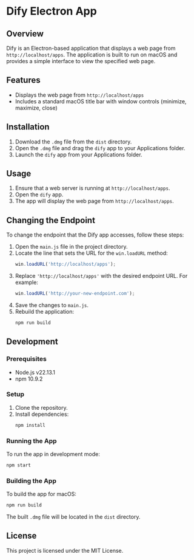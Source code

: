 # Dify Electron App

## Overview

Dify is an Electron-based application that displays a web page from `http://localhost/apps`. The application is built to run on macOS and provides a simple interface to view the specified web page.

## Features

- Displays the web page from `http://localhost/apps`
- Includes a standard macOS title bar with window controls (minimize, maximize, close)

## Installation

1. Download the `.dmg` file from the `dist` directory.
2. Open the `.dmg` file and drag the `dify` app to your Applications folder.
3. Launch the `dify` app from your Applications folder.

## Usage

1. Ensure that a web server is running at `http://localhost/apps`.
2. Open the `dify` app.
3. The app will display the web page from `http://localhost/apps`.

## Changing the Endpoint

To change the endpoint that the Dify app accesses, follow these steps:

1. Open the `main.js` file in the project directory.
2. Locate the line that sets the URL for the `win.loadURL` method:
   ```javascript
   win.loadURL('http://localhost/apps');
   ```
3. Replace `'http://localhost/apps'` with the desired endpoint URL. For example:
   ```javascript
   win.loadURL('http://your-new-endpoint.com');
   ```
4. Save the changes to `main.js`.
5. Rebuild the application:
   ```bash
   npm run build
   ```

## Development

### Prerequisites

- Node.js v22.13.1
- npm 10.9.2

### Setup

1. Clone the repository.
2. Install dependencies:
   ```bash
   npm install
   ```

### Running the App

To run the app in development mode:
```bash
npm start
```

### Building the App

To build the app for macOS:
```bash
npm run build
```

The built `.dmg` file will be located in the `dist` directory.

## License

This project is licensed under the MIT License.
